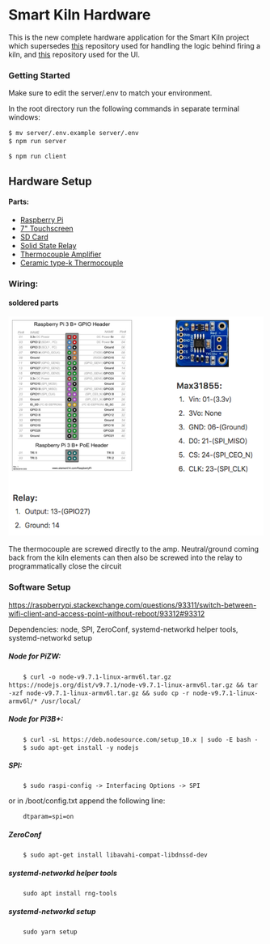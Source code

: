 # Smart Kiln Hardware

This is the new complete hardware application for the Smart Kiln project which supersedes <a href="https://github.com/ZachJMoore/smart-kiln-standalone" target="_blank">this</a> repository used for handling the logic behind firing a kiln, and <a href="https://github.com/ZachJMoore/smart-kiln-standalone-ui" target="_blank">this</a> repository used for the UI.

### Getting Started

Make sure to edit the server/.env to match your environment.

In the root directory run the following commands in separate terminal windows:

```
$ mv server/.env.example server/.env
$ npm run server
```

```
$ npm run client
```


## Hardware Setup

#### Parts:
- <a href="https://www.amazon.com/gp/product/B07BC6WH7V/ref=oh_aui_detailpage_o00_s00?ie=UTF8&psc=1">Raspberry Pi</a>
- <a href="https://www.amazon.com/gp/product/B0153R2A9I/ref=oh_aui_search_detailpage?ie=UTF8&psc=1">7" Touchscreen</a>
- <a href="https://www.amazon.com/gp/product/B06XWN9Q99/ref=oh_aui_detailpage_o00_s00?ie=UTF8&psc=1">SD Card</a>
- <a href="https://www.amazon.com/gp/product/B0753XW76H/ref=oh_aui_detailpage_o00_s01?ie=UTF8&psc=1">Solid State Relay</a>
- <a href="https://www.amazon.com/gp/product/B00SK8NDAI/ref=oh_aui_detailpage_o00_s01?ie=UTF8&psc=1">Thermocouple Amplifier</a>
- <a href="http://www.theceramicshop.com/product/10885/Type-K-Thermocouple-8B/">Ceramic type-k Thermocouple</a>

### Wiring:

#### soldered parts
![simple-wiring](https://github.com/ZachJMoore/smart-kiln-hardware/blob/master/simple-wiring.png?raw=true)

The thermocouple are screwed directly to the amp. Neutral/ground coming back from the kiln elements can then also be screwed into the relay to programmatically close the circuit

### Software Setup

https://raspberrypi.stackexchange.com/questions/93311/switch-between-wifi-client-and-access-point-without-reboot/93312#93312

Dependencies: node, SPI, ZeroConf, systemd-networkd helper tools, systemd-networkd setup

##### Node for PiZW:
```
    $ curl -o node-v9.7.1-linux-armv6l.tar.gz https://nodejs.org/dist/v9.7.1/node-v9.7.1-linux-armv6l.tar.gz && tar -xzf node-v9.7.1-linux-armv6l.tar.gz && sudo cp -r node-v9.7.1-linux-armv6l/* /usr/local/
```

##### Node for Pi3B+:
```
    $ curl -sL https://deb.nodesource.com/setup_10.x | sudo -E bash -
    $ sudo apt-get install -y nodejs
```

##### SPI:
```
    $ sudo raspi-config -> Interfacing Options -> SPI
```
or in /boot/config.txt append the following line:
```
    dtparam=spi=on
```

##### ZeroConf
```
    $ sudo apt-get install libavahi-compat-libdnssd-dev
```

##### systemd-networkd helper tools
```
    sudo apt install rng-tools
```

##### systemd-networkd setup
```
    sudo yarn setup
```
